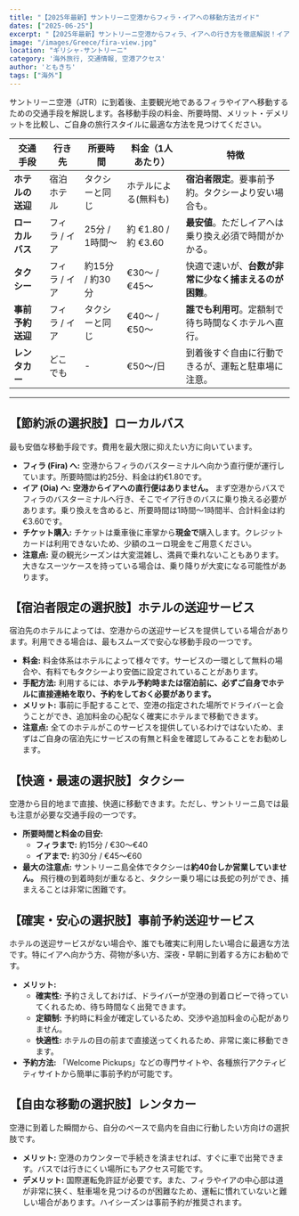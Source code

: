 ```yaml
---
title: "【2025年最新】サントリーニ空港からフィラ・イアへの移動方法ガイド"
dates: ["2025-06-25"]
excerpt: "【2025年最新】サントリーニ空港からフィラ、イアへの行き方を徹底解説！イアへは乗り換え必須の格安バス、捕まえるのが困難なタクシー、安心のホテル送迎や事前予約サービス、レンタカーまで。料金や所要時間を比較し、あなたの予算やスタイルに最適な移動手段をご提案します。旅の計画に必須の情報が満載です。"
image: "/images/Greece/fira-view.jpg"
location: "ギリシャ-サントリーニ"
category: '海外旅行, 交通情報, 空港アクセス'
author: 'ともきち'
tags: ["海外"]
---
```


サントリーニ空港（JTR）に到着後、主要観光地であるフィラやイアへ移動するための交通手段を解説します。各移動手段の料金、所要時間、メリット・デメリットを比較し、ご自身の旅行スタイルに最適な方法を見つけてください。

| 交通手段 | 行き先 | 所要時間 | 料金（1人あたり） | 特徴 |
| --- | --- | --- | --- | --- |
| **ホテルの送迎** | 宿泊ホテル | タクシーと同じ | ホテルによる(無料も) | **宿泊者限定**。要事前予約。タクシーより安い場合も。 |
| **ローカルバス** | フィラ / イア | 25分 / 1時間～ | 約 €1.80 / 約 €3.60 | **最安値**。ただしイアへは乗り換え必須で時間がかかる。 |
| **タクシー** | フィラ / イア | 約15分 / 約30分 | €30～ / €45～ | 快適で速いが、**台数が非常に少なく捕まえるのが困難**。 |
| **事前予約送迎** | フィラ / イア | タクシーと同じ | €40～ / €50～ | **誰でも利用可**。定額制で待ち時間なくホテルへ直行。 |
| **レンタカー** | どこでも | - | €50～/日 | 到着後すぐ自由に行動できるが、運転と駐車場に注意。 |

---

## 【節約派の選択肢】ローカルバス

最も安価な移動手段です。費用を最大限に抑えたい方に向いています。

- **フィラ (Fira) へ:** 空港からフィラのバスターミナルへ向かう直行便が運行しています。所要時間は約25分、料金は約€1.80です。
- **イア (Oia) へ:** **空港からイアへの直行便はありません。** まず空港からバスでフィラのバスターミナルへ行き、そこでイア行きのバスに乗り換える必要があります。乗り換えを含めると、所要時間は1時間～1時間半、合計料金は約€3.60です。
- **チケット購入:** チケットは乗車後に車掌から**現金で**購入します。クレジットカードは利用できないため、少額のユーロ現金をご用意ください。
- **注意点:** 夏の観光シーズンは大変混雑し、満員で乗れないこともあります。大きなスーツケースを持っている場合は、乗り降りが大変になる可能性があります。

## 【宿泊者限定の選択肢】ホテルの送迎サービス

宿泊先のホテルによっては、空港からの送迎サービスを提供している場合があります。利用できる場合は、最もスムーズで安心な移動手段の一つです。

- **料金:** 料金体系はホテルによって様々です。サービスの一環として無料の場合や、有料でもタクシーより安価に設定されていることがあります。
- **手配方法:** 利用するには、**ホテル予約時または宿泊前に、必ずご自身でホテルに直接連絡を取り、予約をしておく必要があります。**
- **メリット:** 事前に手配することで、空港の指定された場所でドライバーと会うことができ、追加料金の心配なく確実にホテルまで移動できます。
- **注意点:** 全てのホテルがこのサービスを提供しているわけではないため、まずはご自身の宿泊先にサービスの有無と料金を確認してみることをお勧めします。

## 【快適・最速の選択肢】タクシー

空港から目的地まで直接、快適に移動できます。ただし、サントリーニ島では最も注意が必要な交通手段の一つです。

- **所要時間と料金の目安:**
  - **フィラまで:** 約15分 / €30～€40
  - **イアまで:** 約30分 / €45～€60
- **最大の注意点:** サントリーニ島全体でタクシーは**約40台しか営業していません。** 飛行機の到着時刻が重なると、タクシー乗り場には長蛇の列ができ、捕まえることは非常に困難です。

## 【確実・安心の選択肢】事前予約送迎サービス

ホテルの送迎サービスがない場合や、誰でも確実に利用したい場合に最適な方法です。特にイアへ向かう方、荷物が多い方、深夜・早朝に到着する方にお勧めです。

- **メリット:**
  - **確実性:** 予約さえしておけば、ドライバーが空港の到着ロビーで待っていてくれるため、待ち時間なく出発できます。
  - **定額制:** 予約時に料金が確定しているため、交渉や追加料金の心配がありません。
  - **快適性:** ホテルの目の前まで直接送ってくれるため、非常に楽に移動できます。
- **予約方法:** 「Welcome Pickups」などの専門サイトや、各種旅行アクティビティサイトから簡単に事前予約が可能です。

## 【自由な移動の選択肢】レンタカー

空港に到着した瞬間から、自分のペースで島内を自由に行動したい方向けの選択肢です。

- **メリット:** 空港のカウンターで手続きを済ませれば、すぐに車で出発できます。バスでは行きにくい場所にもアクセス可能です。
- **デメリット:** 国際運転免許証が必要です。また、フィラやイアの中心部は道が非常に狭く、駐車場を見つけるのが困難なため、運転に慣れていないと難しい場合があります。ハイシーズンは事前予約が推奨されます。
